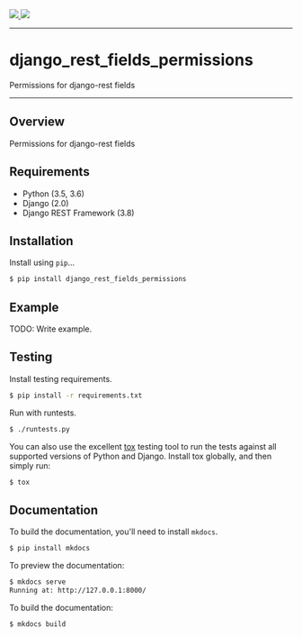 <div class="badges">
    <a href="https://travis-ci.org/starnavi-team/django_rest_fields_permissions">
        <img src="https://travis-ci.org/starnavi-team/django_rest_fields_permissions.svg?branch=master">
    </a>
    <a href="https://pypi.python.org/pypi/django_rest_fields_permissions">
        <img src="https://img.shields.io/pypi/v/django_rest_fields_permissions.svg">
    </a>
</div>

---

# django_rest_fields_permissions

Permissions for django-rest fields

---

## Overview

Permissions for django-rest fields

## Requirements

*  Python (3.5, 3.6)
*  Django (2.0)
*  Django REST Framework (3.8)

## Installation

Install using `pip`...

```bash
$ pip install django_rest_fields_permissions
```

## Example

TODO: Write example.

## Testing

Install testing requirements.

```bash
$ pip install -r requirements.txt
```

Run with runtests.

```bash
$ ./runtests.py
```

You can also use the excellent [tox](http://tox.readthedocs.org/en/latest/) testing tool to run the tests against all supported versions of Python and Django. Install tox globally, and then simply run:

```bash
$ tox
```

## Documentation

To build the documentation, you'll need to install `mkdocs`.

```bash
$ pip install mkdocs
```

To preview the documentation:

```bash
$ mkdocs serve
Running at: http://127.0.0.1:8000/
```

To build the documentation:

```bash
$ mkdocs build
```
